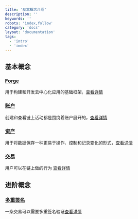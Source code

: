 ```yaml
---
title: '基本概念介绍'
description: ''
keywords: ''
robots: 'index,follow'
category: 'docs'
layout: 'documentation'
tags:
  - 'intro'
  - 'index'
---
```


## 基本概念

### [Forge](./inside_forge)

用于构建和开发去中心化应用的基础框架，[查看详情](./inside_forge)

### [账户](./account)

创建和查看链上活动都是围绕着账户展开的，[查看详情](./account)

### [资产](./assets)

用于将数据保存一种更易于操作、控制和记录变化的形式，[查看详情](./assets)

### [交易](./transaction)

用户可以在链上做的行为 [查看详情](./transaction)

## 进阶概念

### [多重签名](./multisig)

一条交易可以需要多重签名验证[查看详情](./multisig)
